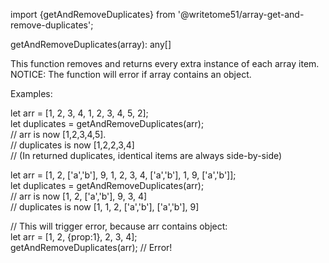 import {getAndRemoveDuplicates} from '@writetome51/array-get-and-remove-duplicates';

getAndRemoveDuplicates(array): any[]

This function removes and returns every extra instance of each array item.  
NOTICE:  The function will error if array contains an object.  

Examples:

let arr = [1, 2, 3, 4, 1, 2, 3, 4, 5, 2];  
let duplicates = getAndRemoveDuplicates(arr);  
// arr is now [1,2,3,4,5].  
// duplicates is now [1,2,2,3,4]  
// (In returned duplicates, identical items are always side-by-side)

let arr = [1, 2, ['a','b'], 9, 1, 2, 3, 4, ['a','b'], 1, 9, ['a','b']];  
let duplicates = getAndRemoveDuplicates(arr);  
// arr is now [1, 2, ['a','b'], 9, 3, 4]  
// duplicates is now [1, 1, 2, ['a','b'], ['a','b'], 9]

// This will trigger error, because arr contains object:  
let arr = [1, 2, {prop:1}, 2, 3, 4];  
getAndRemoveDuplicates(arr); // Error!
